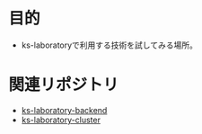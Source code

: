 # 目的
- ks-laboratoryで利用する技術を試してみる場所。

# 関連リポジトリ
- [ks-laboratory-backend](https://github.com/koheiyamayama/ks-laboratory-backend)
- [ks-laboratory-cluster](https://github.com/koheiyamayama/ks-laboratory-cluster)
